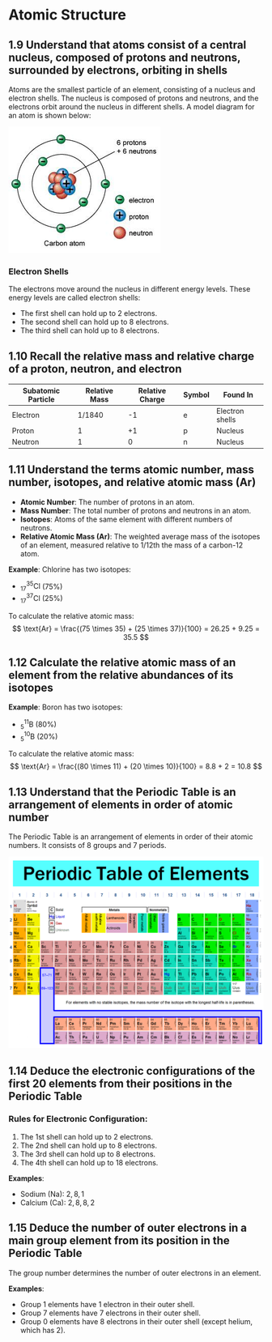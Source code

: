 # Atomic Structure

## 1.9 Understand that atoms consist of a central nucleus, composed of protons and neutrons, surrounded by electrons, orbiting in shells

Atoms are the smallest particle of an element, consisting of a nucleus and electron shells. The nucleus is composed of protons and neutrons, and the electrons orbit around the nucleus in different shells. A model diagram for an atom is shown below:

![Atomic Structure](../media/image16.png)

### Electron Shells

The electrons move around the nucleus in different energy levels. These energy levels are called electron shells:

- The first shell can hold up to 2 electrons.
- The second shell can hold up to 8 electrons.
- The third shell can hold up to 8 electrons.

## 1.10 Recall the relative mass and relative charge of a proton, neutron, and electron

| Subatomic Particle | Relative Mass | Relative Charge | Symbol | Found In        |
| ------------------ | ------------- | --------------- | ------ | --------------- |
| Electron           | 1/1840        | -1              | e      | Electron shells |
| Proton             | 1             | +1              | p      | Nucleus         |
| Neutron            | 1             | 0               | n      | Nucleus         |

## 1.11 Understand the terms atomic number, mass number, isotopes, and relative atomic mass (Ar)

- **Atomic Number**: The number of protons in an atom.
- **Mass Number**: The total number of protons and neutrons in an atom.
- **Isotopes**: Atoms of the same element with different numbers of neutrons.
- **Relative Atomic Mass (Ar)**: The weighted average mass of the isotopes of an element, measured relative to 1/12th the mass of a carbon-12 atom.

**Example**: Chlorine has two isotopes:

- $^{35}_{17}\text{Cl}$ (75%)
- $^{37}_{17}\text{Cl}$ (25%)

To calculate the relative atomic mass:
$$
\text{Ar} = \frac{(75 \times 35) + (25 \times 37)}{100} = 26.25 + 9.25 = 35.5
$$

## 1.12 Calculate the relative atomic mass of an element from the relative abundances of its isotopes

**Example**: Boron has two isotopes:

- $^{11}_{5}\text{B}$ (80%)
- $^{10}_{5}\text{B}$ (20%)

To calculate the relative atomic mass:
$$
\text{Ar} = \frac{(80 \times 11) + (20 \times 10)}{100} = 8.8 + 2 = 10.8
$$

## 1.13 Understand that the Periodic Table is an arrangement of elements in order of atomic number

The Periodic Table is an arrangement of elements in order of their atomic numbers. It consists of 8 groups and 7 periods.

![Periodic Table](../media/image17.png)

## 1.14 Deduce the electronic configurations of the first 20 elements from their positions in the Periodic Table

### Rules for Electronic Configuration:

1. The 1st shell can hold up to 2 electrons.
2. The 2nd shell can hold up to 8 electrons.
3. The 3rd shell can hold up to 8 electrons.
4. The 4th shell can hold up to 18 electrons.

**Examples**:

- Sodium ($\text{Na}$): $2, 8, 1$
- Calcium ($\text{Ca}$): $2, 8, 8, 2$

## 1.15 Deduce the number of outer electrons in a main group element from its position in the Periodic Table

The group number determines the number of outer electrons in an element.

**Examples**:

- Group 1 elements have 1 electron in their outer shell.
- Group 7 elements have 7 electrons in their outer shell.
- Group 0 elements have 8 electrons in their outer shell (except helium, which has 2).